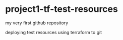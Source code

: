 # project1-tf-test-resources

my very first github repository

deploying test resources using terraform to git